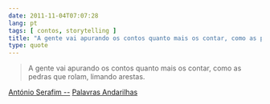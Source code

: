 ```yaml
---
date: 2011-11-04T07:07:28
lang: pt
tags: [ contos, storytelling ]
title: "A gente vai apurando os contos quanto mais os contar, como as pedras"
type: quote
---
```


> A gente vai apurando os contos quanto mais os contar, como as pedras que rolam, limando arestas.

[António Serafim --](http://videos.sapo.mz/e0kZMH2q8d2NF80FzlGM)
[Palavras Andarilhas](http://videos.sapo.mz/e0kZMH2q8d2NF80FzlGM)

